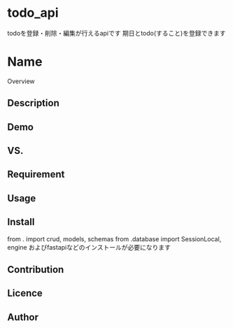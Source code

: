 # todo_api
todoを登録・削除・編集が行えるapiです 
期日とtodo(すること)を登録できます

Name
====

Overview

## Description

## Demo

## VS. 

## Requirement

## Usage

## Install
from . import crud, models, schemas
from .database import SessionLocal, engine
およびfastapiなどのインストールが必要になります

## Contribution

## Licence


## Author
